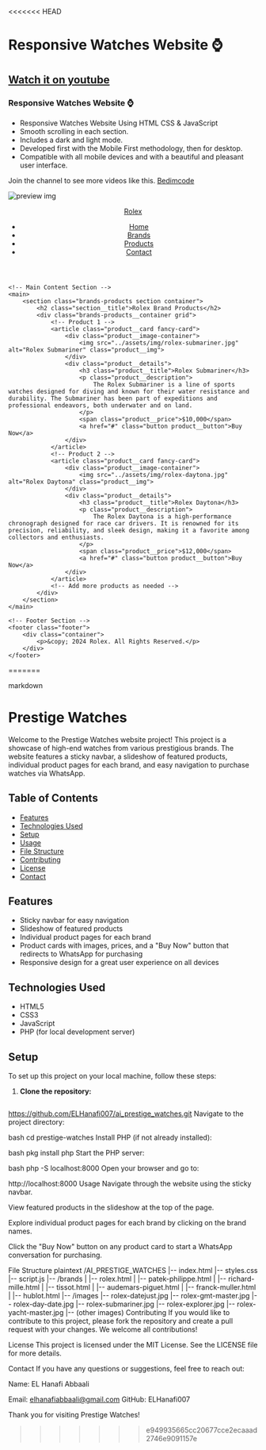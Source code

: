 <<<<<<< HEAD
# Responsive Watches Website ⌚
## [Watch it on youtube](https://youtu.be/QPxYdbbCjhQ)
### Responsive Watches Website ⌚

- Responsive Watches Website Using HTML CSS & JavaScript
- Smooth scrolling in each section.
- Includes a dark and light mode.
- Developed first with the Mobile First methodology, then for desktop.
- Compatible with all mobile devices and with a beautiful and pleasant user interface.

Join the channel to see more videos like this. [Bedimcode](https://www.youtube.com/c/Bedimcode)

![preview img](/preview.png)







<!DOCTYPE html>
<html lang="en">
<head>
    <meta charset="UTF-8">
    <meta name="viewport" content="width=device-width, initial-scale=1.0">
    <title>Rolex Brand Products</title>
    <link rel="stylesheet" href="../assets/css/styles.css"> <!-- Adjust the path as needed -->
</head>
<body>
    <!-- Header Section -->
    <header class="header">
        <div class="container">
            <nav class="navbar">
                <a href="../index.html" class="navbar__logo">Rolex</a> <!-- Adjusted link for relative path -->
                <ul class="navbar__menu">
                    <li><a href="../index.html">Home</a></li> <!-- Adjusted link for relative path -->
                    <li><a href="index.html">Brands</a></li>
                    <li><a href="../products.html">Products</a></li> <!-- Adjusted link for relative path -->
                    <li><a href="../contact.html">Contact</a></li> <!-- Adjusted link for relative path -->
                </ul>
            </nav>
        </div>
    </header>

    <!-- Main Content Section -->
    <main>
        <section class="brands-products section container">
            <h2 class="section__title">Rolex Brand Products</h2>
            <div class="brands-products__container grid">
                <!-- Product 1 -->
                <article class="product__card fancy-card">
                    <div class="product__image-container">
                        <img src="../assets/img/rolex-submariner.jpg" alt="Rolex Submariner" class="product__img">
                    </div>
                    <div class="product__details">
                        <h3 class="product__title">Rolex Submariner</h3>
                        <p class="product__description">
                            The Rolex Submariner is a line of sports watches designed for diving and known for their water resistance and durability. The Submariner has been part of expeditions and professional endeavors, both underwater and on land.
                        </p>
                        <span class="product__price">$10,000</span>
                        <a href="#" class="button product__button">Buy Now</a>
                    </div>
                </article>
                <!-- Product 2 -->
                <article class="product__card fancy-card">
                    <div class="product__image-container">
                        <img src="../assets/img/rolex-daytona.jpg" alt="Rolex Daytona" class="product__img">
                    </div>
                    <div class="product__details">
                        <h3 class="product__title">Rolex Daytona</h3>
                        <p class="product__description">
                            The Rolex Daytona is a high-performance chronograph designed for race car drivers. It is renowned for its precision, reliability, and sleek design, making it a favorite among collectors and enthusiasts.
                        </p>
                        <span class="product__price">$12,000</span>
                        <a href="#" class="button product__button">Buy Now</a>
                    </div>
                </article>
                <!-- Add more products as needed -->
            </div>
        </section>
    </main>

    <!-- Footer Section -->
    <footer class="footer">
        <div class="container">
            <p>&copy; 2024 Rolex. All Rights Reserved.</p>
        </div>
    </footer>
</body>
</html>
=======

markdown
# Prestige Watches

Welcome to the Prestige Watches website project! This project is a showcase of high-end watches from various prestigious brands. The website features a sticky navbar, a slideshow of featured products, individual product pages for each brand, and easy navigation to purchase watches via WhatsApp.

## Table of Contents

- [Features](#features)
- [Technologies Used](#technologies-used)
- [Setup](#setup)
- [Usage](#usage)
- [File Structure](#file-structure)
- [Contributing](#contributing)
- [License](#license)
- [Contact](#contact)

## Features

- Sticky navbar for easy navigation
- Slideshow of featured products
- Individual product pages for each brand
- Product cards with images, prices, and a "Buy Now" button that redirects to WhatsApp for purchasing
- Responsive design for a great user experience on all devices

## Technologies Used

- HTML5
- CSS3
- JavaScript
- PHP (for local development server)

## Setup

To set up this project on your local machine, follow these steps:

1. **Clone the repository:**
   ```bash
https://github.com/ELHanafi007/ai_prestige_watches.git
Navigate to the project directory:

bash
cd prestige-watches
Install PHP (if not already installed):

bash
pkg install php
Start the PHP server:

bash
php -S localhost:8000
Open your browser and go to:

http://localhost:8000
Usage
Navigate through the website using the sticky navbar.

View featured products in the slideshow at the top of the page.

Explore individual product pages for each brand by clicking on the brand names.

Click the "Buy Now" button on any product card to start a WhatsApp conversation for purchasing.

File Structure
plaintext
/AI_PRESTIGE_WATCHES
|-- index.html
|-- styles.css
|-- script.js
|-- /brands
|   |-- rolex.html
|   |-- patek-philippe.html
|   |-- richard-mille.html
|   |-- tissot.html
|   |-- audemars-piguet.html
|   |-- franck-muller.html
|   |-- hublot.html
|-- /images
    |-- rolex-datejust.jpg
    |-- rolex-gmt-master.jpg
    |-- rolex-day-date.jpg
    |-- rolex-submariner.jpg
    |-- rolex-explorer.jpg
    |-- rolex-yacht-master.jpg
    |-- (other images)
Contributing
If you would like to contribute to this project, please fork the repository and create a pull request with your changes. We welcome all contributions!

License
This project is licensed under the MIT License. See the LICENSE file for more details.

Contact
If you have any questions or suggestions, feel free to reach out:

Name: EL Hanafi Abbaali

Email: elhanafiabbaali@gmail.com
GitHub: ELHanafi007

Thank you for visiting Prestige Watches!
>>>>>>> e949935665cc20677cce2ecaaad2746e9091157e
